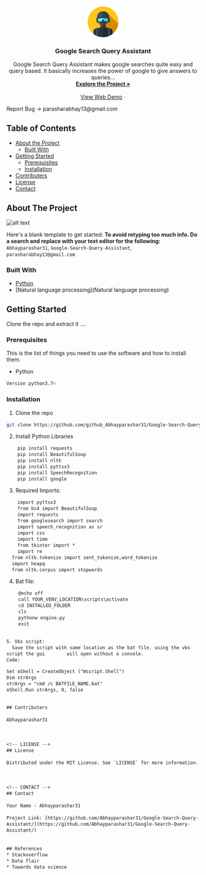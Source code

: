 <br />
<p align="center">
  <a href="https://github.com/github_Abhayparashar/Google-Search-Query-Assistant">
    <img src="images/profile.png" alt="Logo" width="80" height="80">
  </a>

  <h3 align="center">Google Search Query Assistant</h3>

  <p align="center">
    Google Search Query Assistant makes google searches quite easy and query based. It basically increases the power of google to give answers to queries...
    <br />
    <a href="https://github.com/Abhayparashar31/Google-Search-Query-Assistant/"><strong>Explore the Project »</strong></a>
    <br />
    <br />
    <a href="#">View Web Demo</a>
    ·
    <p>Report Bug -> parasharabhay13@gmail.com</p>
    
  </p>
</p>



<!-- TABLE OF CONTENTS -->
## Table of Contents

* [About the Project](#about-the-project)
  * [Built With](#built-with)
* [Getting Started](#getting-started)
  * [Prerequisites](#prerequisites)
  * [Installation](#installation)
* [Contributers](#contributers)
* [License](#license)
* [Contact](#contact)


<!-- ABOUT THE PROJECT -->
## About The Project

![alt text](https://github.com/[Abhayparashar31]/[Google-Search-Query-Assistant]/images/[branch]/image1.png?raw=true)

Here's a blank template to get started:
**To avoid retyping too much info. Do a search and replace with your text editor for the following:**
`Abhayparashar31`, `Google-Search-Query-Assistant`,  `parasharabhay13@gmail.com`


### Built With

* [Python](python)
* [Natural language processing](Natural language processing)



<!-- GETTING STARTED -->
## Getting Started

Clone the repo and extract it ....

### Prerequisites

This is the list of things you need to use the software and how to install them.
* Python
```sh
Version python3.7<
```

### Installation
 
1. Clone the repo
```sh
git clone https://github.com/github_Abhayparashar31/Google-Search-Query-Assistant.git
```
2. Install Python Libraries
```
	pip install requests
	pip install BeautifulSoup
	pip install nltk
	pip install pyttsx3
	pip install SpeechRecognition
	pip install google

```

3. Required Imports:
```
	import pyttsx3
	from bs4 import BeautifulSoup 
	import requests
	from googlesearch import search
	import speech_recognition as sr
	import csv
	import time
	from tkinter import *
	import re
  from nltk.tokenize import sent_tokenize,word_tokenize
  import heapq
  from nltk.corpus import stopwords
  ```

4. Bat file:
   ```
	@echo off
	call YOUR_VENV_LOCATION\scripts\activate
	cd INSTALLED_FOLDER
	cls
	pythonw engine.py
	exit
  ```

5. Vbs script:
	Save the script with same location as the bat file. using the vbs script the gui 		will open without a console.
  Code:
  ```
	Set oShell = CreateObject ("Wscript.Shell") 
	Dim strArgs
	strArgs = "cmd /c BATFILE_NAME.bat"
	oShell.Run strArgs, 0, false
  ```

## Contributers

Abhayparashar31



<!-- LICENSE -->
## License

Distributed under the MIT License. See `LICENSE` for more information.



<!-- CONTACT -->
## Contact

Your Name - Abhayparashar31

Project Link: [https://github.com/Abhayparashar31/Google-Search-Query-Assistant/](https://github.com/Abhayparashar31/Google-Search-Query-Assistant/)


## References
* Stackoverflow
* Data flair
* Towards data science
